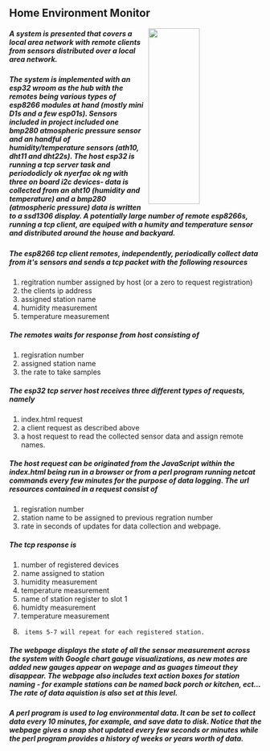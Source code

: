 ## Home Environment Monitor
<img align="right" width="45%" height="350" src="helloworld.png"></img>
##### A system is presented that covers a local area network with remote clients  from sensors distributed over a local area network.  
##### The system is implemented with an esp32 wroom as the hub with the remotes being various types of esp8266 modules at hand (mostly mini D1s and a few esp01s). Sensors included in project included one bmp280 atmospheric pressure sensor and an handful of humidity/temperature sensors (ath10, dht11 and dht22s). The host esp32 is running a tcp server task and periododicly ok nyerfac ok ng with three on board i2c devices- data is collected from an aht10 (humidity and temperature) and a bmp280 (atmospheric pressure) data is written to a ssd1306 display. A potentially large number of remote esp8266s, running a tcp client, are equiped with a humity and temperature sensor and distributed around the house and backyard.
##### The esp8266 tcp client remotes, independently, periodically collect data from it's sensors and sends a tcp packet with the following resources 
1. regitration number assigned by host (or a zero to request registration)
2. the clients ip address
3. assigned station name
4. humidity measurement
5. temperature measurement 
##### The remotes waits for response from host consisting of 
1. regisration number
2. assigned station name
3. the rate to take samples
##### The esp32 tcp server host receives three different types of requests, namely 
1. index.html request
2. a client request as described above
3. a host request to read the collected sensor data and assign remote names.
##### The host request can be originated from the JavaScript within the index.html being run in a browser or from a perl program running netcat commands every few minutes for the purpose of data logging. The url resources contained in a request consist of 
1. regisration number
2. station name to be assigned to previous regration number
3. rate in seconds of updates for data collection and webpage. 
##### The tcp response is 
1. number of registered devices
2. name assigned to station
3. humidity measurement
4. temperature measurement
5. name of station register to slot 1
6. humidty measurement
7. temperature measurement
8.      items 5-7 will repeat for each registered station.
##### The webpage displays the state of all the sensor measurement across the system with Google chart gauge visualizations, as new motes are added new gauges appear on wepage and as guages timeout they disappear. The webpage also includes text action boxes for station naming - for example stations can be named back porch or kitchen, ect... The rate of data aquistion is also set at this level.
##### A perl program is used to log environmental data. It can be set to collect data every 10 minutes, for example, and save data to disk. Notice that the webpage gives a snap shot updated every few seconds or minutes while the perl program provides a history of weeks or years worth of data.
